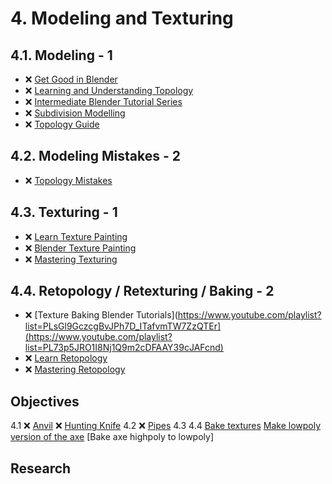 # 4. Modeling and Texturing

## 4.1. Modeling - 1

- ❌ [Get Good in Blender](https://www.youtube.com/playlist?list=PLn3ukorJv4vvv3ZpWJYvV5Tmvo7ISO-NN)
- ❌ [Learning and Understanding Topology](https://www.youtube.com/playlist?list=PL3GeP3YLZn5irhqsD6_Srf-CeimYPonaK)
- ❌ [Intermediate Blender Tutorial Series](https://www.youtube.com/playlist?list=PLjEaoINr3zgHJVJF3T3CFUAZ6z11jKg6a)
- ❌ [Subdivision Modelling](https://www.youtube.com/playlist?list=PLeb33PCuqDdcPLfTSOkhjrox0S8UpmvMP)
- ❌ [Topology Guide](https://www.artstation.com/artwork/0n93EV)

## 4.2. Modeling Mistakes - 2

- ❌ [Topology Mistakes](https://www.youtube.com/playlist?list=PLeb33PCuqDdd4zGEje71OwLxkXyKqPyIF)

## 4.3. Texturing - 1

- ❌ [Learn Texture Painting](https://www.youtube.com/playlist?list=PLn3ukorJv4vtvjZvdiOeoSA5kBohtnDOF)
- ❌ [Blender Texture Painting](https://www.youtube.com/playlist?list=PLsGl9GczcgBsVJWWIEWDBhRtDOA1mUF3i)
- ❌ [Mastering Texturing](https://www.youtube.com/playlist?list=PLeb33PCuqDdcdKfSK0wB6oAVnnl0F4EUC)

## 4.4. Retopology / Retexturing / Baking - 2

- ❌ [Texture Baking Blender Tutorials](https://www.youtube.com/playlist?list=PLsGl9GczcgBvJPh7D_ITafvmTW7ZzQTEr](https://www.youtube.com/playlist?list=PL73p5JRO1I8Nj1Q9m2cDFAAY39cJAFcnd)
- ❌ [Learn Retopology](https://www.youtube.com/playlist?list=PLn3ukorJv4vs8PQj8z_PMbZAVLFEhQF5L)
- ❌ [Mastering Retopology](https://www.youtube.com/playlist?list=PLeb33PCuqDdeNmUQ3_a-_tLovRKpXGCBb)

## Objectives

<!-- - 2.1. ❌ 6 different color schemas -->
4.1 ❌ [Anvil](https://www.youtube.com/playlist?list=PLjEaoINr3zgHJVJF3T3CFUAZ6z11jKg6a)
    ❌ [Hunting Knife](https://www.youtube.com/watch?v=QXNRrt8EcEg&list=PLn3ukorJv4vvv3ZpWJYvV5Tmvo7ISO-NN&index=14&t=5s)
4.2 ❌ [Pipes](https://www.youtube.com/watch?v=rYUGd6UQwkY&list=PLeb33PCuqDdd4zGEje71OwLxkXyKqPyIF&index=6)
4.3 4.4 [Bake textures](https://www.youtube.com/watch?v=B2kFeMBBBjc&list=PLsGl9GczcgBvJPh7D_ITafvmTW7ZzQTEr&index=5&t=936s)
        [Make lowpoly version of the axe](https://www.youtube.com/watch?v=CJrivIjrAdU&list=PLn3ukorJv4vs8PQj8z_PMbZAVLFEhQF5L&index=7)
        [Bake axe highpoly to lowpoly]

## Research

<!-- - ❌ Tool for color schema analyzes -->

